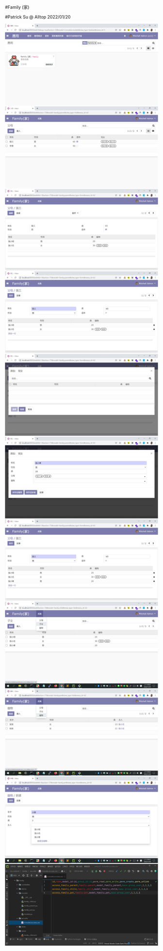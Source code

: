 #Family (家)

#Patrick Su @ Alltop 2022/01/20

![Demo1](https://github.com/afgnsu/family/blob/main/01.jpg)
![Demo2](https://github.com/afgnsu/family/blob/main/02.jpg)
![Demo3](https://github.com/afgnsu/family/blob/main/03.jpg)
![Demo4](https://github.com/afgnsu/family/blob/main/04.jpg)
![Demo5](https://github.com/afgnsu/family/blob/main/05.jpg)
![Demo6](https://github.com/afgnsu/family/blob/main/06.jpg)
![Demo7](https://github.com/afgnsu/family/blob/main/07.jpg)
![Demo8](https://github.com/afgnsu/family/blob/main/08.jpg)
![Demo9](https://github.com/afgnsu/family/blob/main/09.jpg)
![Demo10](https://github.com/afgnsu/family/blob/main/10.jpg)
![Demo11](https://github.com/afgnsu/family/blob/main/11.jpg)
